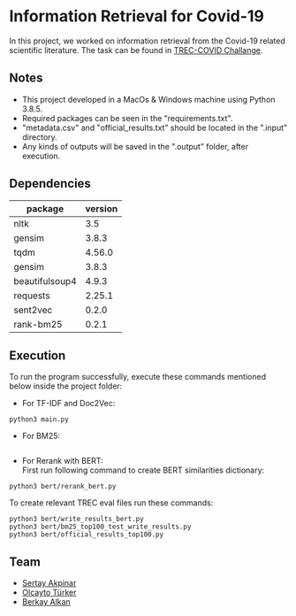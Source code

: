 # Information Retrieval for Covid-19
In this project, we worked on information retrieval from the Covid-19 related scientific
literature. The task can be found in [TREC-COVID Challange](https://ir.nist.gov/covidSubmit/).
## Notes
- This project developed in a MacOs & Windows machine using Python 3.8.5.
- Required packages can be seen in the "requirements.txt".
- "metadata.csv" and "official_results.txt" should be located in the ".input" directory.
- Any kinds of outputs will be saved in the ".output" folder, after execution.
## Dependencies
 | package | version |
 | ------- | ------- |
 | nltk    |   3.5   |
 | gensim  |   3.8.3 |
 | tqdm    |   4.56.0|
 | gensim  |   3.8.3 |
 | beautifulsoup4|	4.9.3 |
 | requests	| 2.25.1 |
 | sent2vec | 0.2.0 |
 | rank-bm25 | 0.2.1 |
##  Execution
To run the program successfully, execute these commands mentioned below inside the project folder:
*  For TF-IDF and Doc2Vec:
```
python3 main.py
```
*  For BM25:
```

```
*  For Rerank with BERT: <br/>
First run following command to create BERT similarities dictionary:
```
python3 bert/rerank_bert.py
```
To create relevant TREC eval files run these commands:
```
python3 bert/write_results_bert.py
python3 bert/bm25_top100_test_write_results.py
python3 bert/official_results_top100.py 
```
## Team
- [Sertay Akpinar](https://github.com/sertayy)
- [Olcayto Türker](https://github.com/olcaytoturker)
- [Berkay Alkan](https://github.com/berkayalkan)
